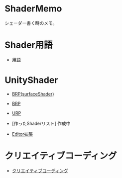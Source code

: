 # ShaderMemo
シェーダー書く時のメモ。

# Shader用語
* [用語](https://github.com/ayaha401/ShaderMemo/wiki/%E7%94%A8%E8%AA%9E)

# UnityShader
* [BRP(surfaceShader)](https://github.com/ayaha401/ShaderMemo/wiki/BRP%28surfaceShader%29)
* [BRP](https://github.com/ayaha401/ShaderMemo/wiki/BRP)
* [URP](https://github.com/ayaha401/ShaderMemo/wiki/URP)
* [作ったShaderリスト] 作成中

* [Editor拡張](https://github.com/ayaha401/ShaderMemo/wiki/Editor%E6%8B%A1%E5%BC%B5)

# クリエイティブコーディング
* [クリエイティブコーディング](https://github.com/ayaha401/ShaderMemo/wiki/%E3%82%AF%E3%83%AA%E3%82%A8%E3%82%A4%E3%83%86%E3%82%A3%E3%83%96%E3%82%B3%E3%83%BC%E3%83%87%E3%82%A3%E3%83%B3%E3%82%B0)
